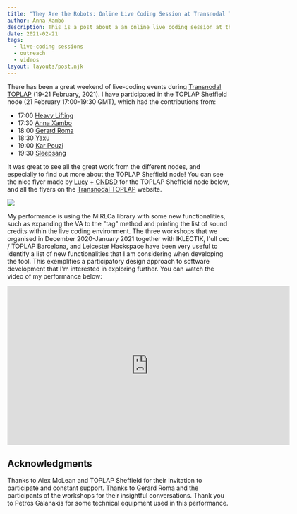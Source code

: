 ```yaml
---
title: "They Are the Robots: Online Live Coding Session at Transnodal TOPLAP – February 21, 2021"
author: Anna Xambó
description: This is a post about a an online live coding session at the Transnodal TOPLAP .
date: 2021-02-21
tags:
  - live-coding sessions
  - outreach
  - videos
layout: layouts/post.njk
---
```


There has been a great weekend of live-coding events during [Transnodal TOPLAP](https://transnodal.toplap.org/) (19-21 February, 2021). I have participated in the TOPLAP Sheffield node (21 February 17:00-19:30 GMT), which had the contributions from:

* 17:00 [Heavy Lifting](https://heavy-lifting.org/) 
* 17:30 [Anna Xambo](http://annaxambo.me/) 
* 18:00 [Gerard Roma](https://g-roma.github.io/) 
* 18:30 [Yaxu](https://slab.org/) 
* 19:00 [Kar Pouzi](https://www.helenpapaioannou.com/) 
* 19:30 [Sleepsang](https://sleepsang.com/)

It was great to see all the great work from the different nodes, and especially to find out more about the TOPLAP Sheffield node! You can see the nice flyer made by [Lucy](https://heavy-lifting.org/) + [CNDSD](https://malitzincortes.net/) for the TOPLAP Sheffield node below, and all the flyers on the [Transnodal TOPLAP](https://transnodal.toplap.org/) website.

<img src="../../img/transnodal-toplap-sheffield-2021.jpg" class="responsive"  />

My performance is using the MIRLCa library with some new functionalities, such as expanding the VA to the "tag" method and printing the list of sound credits within the live coding environment. The three workshops that we organised in December 2020-January 2021 together with IKLECTIK, l'ull cec / TOPLAP Barcelona, and Leicester Hackspace have been very useful to identify a list of new functionalities that I am considering when developing the tool. This exemplifies a participatory design approach to software development that I'm interested in exploring further. You can watch the video of my performance below:

<iframe title="vimeo-player" src="https://player.vimeo.com/video/515416972" width="640" height="360" frameborder="0" allowfullscreen></iframe>

## Acknowledgments

Thanks to Alex McLean and TOPLAP Sheffield for their invitation to participate and constant support. Thanks to Gerard Roma and the participants of the workshops for their insightful conversations. Thank you to Petros Galanakis for some technical equipment used in this performance. 